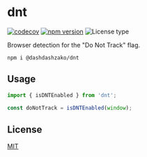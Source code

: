 # dnt

[![codecov](https://codecov.io/gh/dashdashzako/dnt/branch/main/graph/badge.svg)](https://codecov.io/gh/dashdashzako/dnt)
[![npm version](https://img.shields.io/npm/v/@dashdashzako/dnt.svg)](https://www.npmjs.com/package/@dashdashzako/dnt)
![License type](https://img.shields.io/github/license/dashdashzako/dnt.svg)

Browser detection for the "Do Not Track" flag.

```shell
npm i @dashdashzako/dnt
```

## Usage

```ts
import { isDNTEnabled } from 'dnt';

const doNotTrack = isDNTEnabled(window);
```

## License

[MIT](LICENSE)
